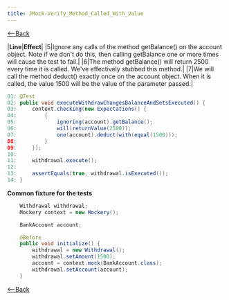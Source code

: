 ```yaml
---
title: JMock-Verify_Method_Called_With_Value
---
```

[<--Back]({{site.pagesurl}}/TDD_Example_Catalog)

|**Line**|**Effect**|
|5|Ignore any calls of the method getBalance() on the account object. Note if we don't do this, then calling getBalance one or more times will cause the test to fail.|
|6|The method getBalance() will return 2500 every time it is called. We've effectively stubbed this method.|
|7|We will call the method deduct() exactly once on the account object. When it is called, the value 1500 will be the value of the parameter passed.|

```java
01: @Test
02: public void executeWithdrawChangesBalanceAndSetsExecuted() {
03:     context.checking(new Expectations() {
04:         {
05:             ignoring(account).getBalance();
06:             will(returnValue(2500));
07:             one(account).deduct(with(equal(1500)));
08:         }
09:     });
10: 
11:     withdrawal.execute();
12: 
13:     assertEquals(true, withdrawal.isExecuted());
14: }
```

**Common fixture for the tests**
```java
    Withdrawal withdrawal;
    Mockery context = new Mockery();

    BankAccount account;

    @Before
    public void initialize() {
        withdrawal = new Withdrawal();
        withdrawal.setAmount(1500);
        account = context.mock(BankAccount.class);
        withdrawal.setAccount(account);
    }
```

[<--Back]({{site.pagesurl}}/TDD_Example_Catalog)

